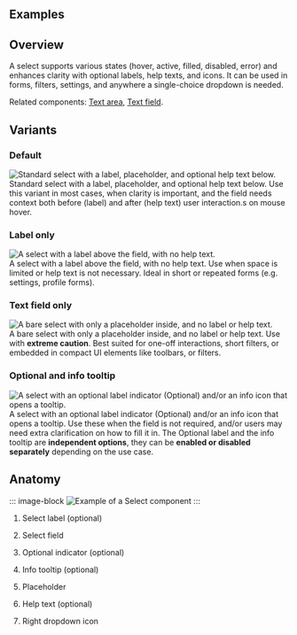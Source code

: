 ## Examples
<ThemeSwitcher />
<select-example />

## Overview

A select supports various states (hover, active, filled, disabled, error) and enhances clarity with optional labels, help texts, and icons. It can be used in forms, filters, settings, and anywhere a single-choice dropdown is needed.

Related components: [Text area](/components/textarea), [Text field](/components/textfield).

## Variants 

### Default

<div class="grid grid-cols-2 gap-24 py-16">
  <div>
    <img src="/components/select/overview-variant-default.svg" alt="Standard select with a label, placeholder, and optional help text below." />
  </div>

  <div>
  Standard select with a label, placeholder, and optional help text below. Use this variant in most cases, when clarity is important, and the field needs context both before (label) and after (help text) user interaction.s on mouse hover.
  </div>
</div>

### Label only

<div class="grid grid-cols-2 gap-24 py-16">
  <div>
    <img src="/components/select/overview-variant-labelonly.svg" alt="A select with a label above the field, with no help text." />
  </div>

  <div>
  A select with a label above the field, with no help text. Use when space is limited or help text is not necessary. Ideal in short or repeated forms (e.g. settings, profile forms).
  </div>
</div>

### Text field only

<div class="grid grid-cols-2 gap-24 py-16">
  <div>
    <img src="/components/select/overview-variant-fieldonly.svg" alt="A bare select with only a placeholder inside, and no label or help text." />
  </div>

  <div>
  A bare select with only a placeholder inside, and no label or help text. Use with 
  <strong>extreme caution</strong>. Best suited for one-off interactions, short filters, or embedded in compact UI elements like toolbars, or filters.
  </div>
</div>

### Optional and info tooltip

<div class="grid grid-cols-2 gap-24 py-16">
  <div>
    <img src="/components/select/overview-variant-optional.svg" alt="A select with an optional label indicator (Optional) and/or an info icon that opens a tooltip." />
  </div>

  <div>
  A select with an optional label indicator (Optional) and/or an info icon that opens a tooltip. Use these when the field is not required, and/or users may need extra clarification on how to fill it in. The Optional label and the info tooltip are
  <strong>independent options</strong>, they can be
  <strong>enabled or disabled separately</strong> depending on the use case.
  </div>
</div>


## Anatomy

::: image-block
![Example of a Select component](/components/select/overview-anatomy.svg)
:::

1. Select label (optional)

2. Select field

3. Optional indicator (optional)

4. Info tooltip (optional)

5. Placeholder

6. Help text (optional)

7. Right dropdown icon
